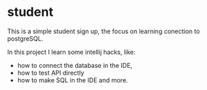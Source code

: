 # student
This is a simple student sign up, the focus on learning conection to postgreSQL.


In this project I learn some intellij hacks, like: 


 - how to connect the database in the IDE, 
 - how to test API directly
 - how to make SQL in the IDE
and more.
